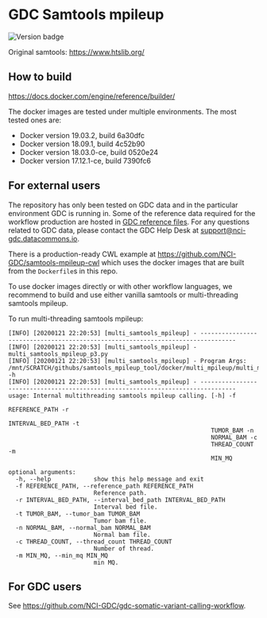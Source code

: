 # GDC Samtools mpileup
![Version badge](https://img.shields.io/badge/samtools-1.1-<COLOR>.svg)

Original samtools: https://www.htslib.org/

## How to build

https://docs.docker.com/engine/reference/builder/

The docker images are tested under multiple environments. The most tested ones are:
* Docker version 19.03.2, build 6a30dfc
* Docker version 18.09.1, build 4c52b90
* Docker version 18.03.0-ce, build 0520e24
* Docker version 17.12.1-ce, build 7390fc6

## For external users
The repository has only been tested on GDC data and in the particular environment GDC is running in. Some of the reference data required for the workflow production are hosted in [GDC reference files](https://gdc.cancer.gov/about-data/data-harmonization-and-generation/gdc-reference-files "GDC reference files"). For any questions related to GDC data, please contact the GDC Help Desk at support@nci-gdc.datacommons.io.

There is a production-ready CWL example at https://github.com/NCI-GDC/samtools-mpileup-cwl which uses the docker images that are built from the `Dockerfile`s in this repo.

To use docker images directly or with other workflow languages, we recommend to build and use either vanilla samtools or multi-threading samtools mpileup.

To run multi-threading samtools mpileup:

```
[INFO] [20200121 22:20:53] [multi_samtools_mpileup] - --------------------------------------------------------------------------------
[INFO] [20200121 22:20:53] [multi_samtools_mpileup] - multi_samtools_mpileup_p3.py
[INFO] [20200121 22:20:53] [multi_samtools_mpileup] - Program Args: /mnt/SCRATCH/githubs/samtools_mpileup_tool/docker/multi_mpileup/multi_mpileup.py -h
[INFO] [20200121 22:20:53] [multi_samtools_mpileup] - --------------------------------------------------------------------------------
usage: Internal multithreading samtools mpileup calling. [-h] -f
                                                         REFERENCE_PATH -r
                                                         INTERVAL_BED_PATH -t
                                                         TUMOR_BAM -n
                                                         NORMAL_BAM -c
                                                         THREAD_COUNT -m
                                                         MIN_MQ

optional arguments:
  -h, --help            show this help message and exit
  -f REFERENCE_PATH, --reference_path REFERENCE_PATH
                        Reference path.
  -r INTERVAL_BED_PATH, --interval_bed_path INTERVAL_BED_PATH
                        Interval bed file.
  -t TUMOR_BAM, --tumor_bam TUMOR_BAM
                        Tumor bam file.
  -n NORMAL_BAM, --normal_bam NORMAL_BAM
                        Normal bam file.
  -c THREAD_COUNT, --thread_count THREAD_COUNT
                        Number of thread.
  -m MIN_MQ, --min_mq MIN_MQ
                        min MQ.
```

## For GDC users

See https://github.com/NCI-GDC/gdc-somatic-variant-calling-workflow.
